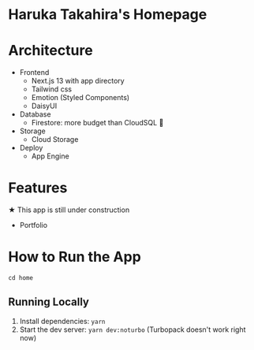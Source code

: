 # Haruka Takahira's Homepage

# Architecture
- Frontend
  - Next.js 13 with app directory
  - Tailwind css
  - Emotion (Styled Components)
  - DaisyUI
- Database
  - Firestore: more budget than CloudSQL 🤗
- Storage
  - Cloud Storage
- Deploy
  - App Engine

# Features

★ This app is still under construction

- Portfolio

# How to Run the App
```
cd home
```

## Running Locally

1. Install dependencies: `yarn`
2. Start the dev server: `yarn dev:noturbo` (Turbopack doesn't work right now)
